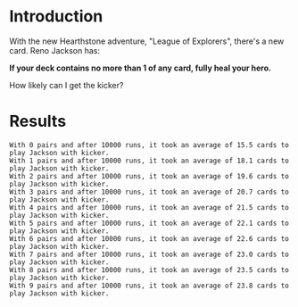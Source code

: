 # Introduction

With the new Hearthstone adventure, "League of Explorers", there's a new card.  Reno Jackson has:

__If your deck contains no more than 1 of any card, fully heal your hero.__

How likely can I get the kicker?

# Results
```
With 0 pairs and after 10000 runs, it took an average of 15.5 cards to play Jackson with kicker.
With 1 pairs and after 10000 runs, it took an average of 18.1 cards to play Jackson with kicker.
With 2 pairs and after 10000 runs, it took an average of 19.6 cards to play Jackson with kicker.
With 3 pairs and after 10000 runs, it took an average of 20.7 cards to play Jackson with kicker.
With 4 pairs and after 10000 runs, it took an average of 21.5 cards to play Jackson with kicker.
With 5 pairs and after 10000 runs, it took an average of 22.1 cards to play Jackson with kicker.
With 6 pairs and after 10000 runs, it took an average of 22.6 cards to play Jackson with kicker.
With 7 pairs and after 10000 runs, it took an average of 23.0 cards to play Jackson with kicker.
With 8 pairs and after 10000 runs, it took an average of 23.5 cards to play Jackson with kicker.
With 9 pairs and after 10000 runs, it took an average of 23.8 cards to play Jackson with kicker.
```
